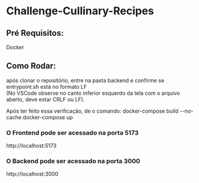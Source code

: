 # Challenge-Cullinary-Recipes

<h2>Pré Requisitos:</h2>
Docker

<h2>Como Rodar:</h2>
após clonar o repositório, entre na pasta backend e confirme se entrypoint.sh está no formato LF </br>
(No VSCode observe no canto inferior esquerdo da tela com o arquivo aberto, deve estar CRLF ou LF). 

Após ter feito essa verificação, de o comando:
docker-compose build --no-cache
docker-compose up

<h3>O Frontend pode ser acessado na porta 5173</h3>
http://localhost:5173
<h3>O Backend pode ser acessado na porta 3000</h3>
http://localhost:3000
